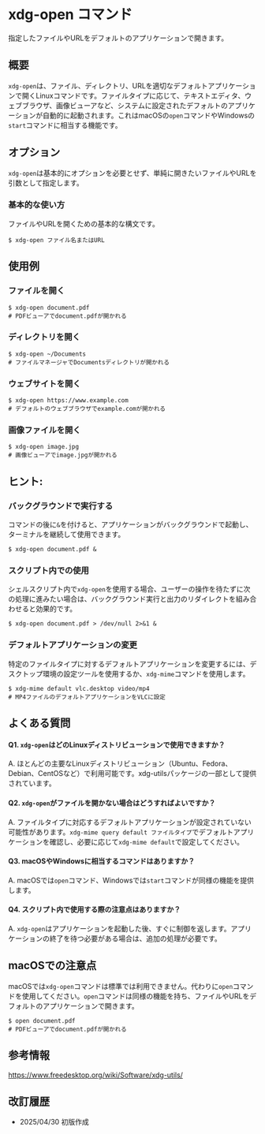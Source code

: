 # xdg-open コマンド

指定したファイルやURLをデフォルトのアプリケーションで開きます。

## 概要

`xdg-open`は、ファイル、ディレクトリ、URLを適切なデフォルトアプリケーションで開くLinuxコマンドです。ファイルタイプに応じて、テキストエディタ、ウェブブラウザ、画像ビューアなど、システムに設定されたデフォルトのアプリケーションが自動的に起動されます。これはmacOSの`open`コマンドやWindowsの`start`コマンドに相当する機能です。

## オプション

`xdg-open`は基本的にオプションを必要とせず、単純に開きたいファイルやURLを引数として指定します。

### **基本的な使い方**

ファイルやURLを開くための基本的な構文です。

```console
$ xdg-open ファイル名またはURL
```

## 使用例

### ファイルを開く

```console
$ xdg-open document.pdf
# PDFビューアでdocument.pdfが開かれる
```

### ディレクトリを開く

```console
$ xdg-open ~/Documents
# ファイルマネージャでDocumentsディレクトリが開かれる
```

### ウェブサイトを開く

```console
$ xdg-open https://www.example.com
# デフォルトのウェブブラウザでexample.comが開かれる
```

### 画像ファイルを開く

```console
$ xdg-open image.jpg
# 画像ビューアでimage.jpgが開かれる
```

## ヒント:

### バックグラウンドで実行する

コマンドの後に`&`を付けると、アプリケーションがバックグラウンドで起動し、ターミナルを継続して使用できます。

```console
$ xdg-open document.pdf &
```

### スクリプト内での使用

シェルスクリプト内で`xdg-open`を使用する場合、ユーザーの操作を待たずに次の処理に進みたい場合は、バックグラウンド実行と出力のリダイレクトを組み合わせると効果的です。

```console
$ xdg-open document.pdf > /dev/null 2>&1 &
```

### デフォルトアプリケーションの変更

特定のファイルタイプに対するデフォルトアプリケーションを変更するには、デスクトップ環境の設定ツールを使用するか、`xdg-mime`コマンドを使用します。

```console
$ xdg-mime default vlc.desktop video/mp4
# MP4ファイルのデフォルトアプリケーションをVLCに設定
```

## よくある質問

#### Q1. `xdg-open`はどのLinuxディストリビューションで使用できますか？
A. ほとんどの主要なLinuxディストリビューション（Ubuntu、Fedora、Debian、CentOSなど）で利用可能です。xdg-utilsパッケージの一部として提供されています。

#### Q2. `xdg-open`がファイルを開かない場合はどうすればよいですか？
A. ファイルタイプに対応するデフォルトアプリケーションが設定されていない可能性があります。`xdg-mime query default ファイルタイプ`でデフォルトアプリケーションを確認し、必要に応じて`xdg-mime default`で設定してください。

#### Q3. macOSやWindowsに相当するコマンドはありますか？
A. macOSでは`open`コマンド、Windowsでは`start`コマンドが同様の機能を提供します。

#### Q4. スクリプト内で使用する際の注意点はありますか？
A. `xdg-open`はアプリケーションを起動した後、すぐに制御を返します。アプリケーションの終了を待つ必要がある場合は、追加の処理が必要です。

## macOSでの注意点

macOSでは`xdg-open`コマンドは標準では利用できません。代わりに`open`コマンドを使用してください。`open`コマンドは同様の機能を持ち、ファイルやURLをデフォルトのアプリケーションで開きます。

```console
$ open document.pdf
# PDFビューアでdocument.pdfが開かれる
```

## 参考情報

https://www.freedesktop.org/wiki/Software/xdg-utils/

## 改訂履歴

- 2025/04/30 初版作成